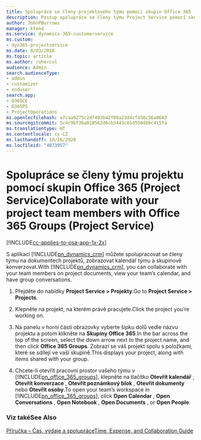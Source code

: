 ```yaml
---
title: Spolupráce se členy projektového týmu pomocí skupin Office 365
description: Postup spolupráce se členy týmu Project Service pomocí skupin Office 365
author: JohnPBurrows
manager: kfend
ms.service: dynamics-365-customerservice
ms.custom:
- dyn365-projectservice
ms.date: 8/03/2018
ms.topic: article
ms.author: ruhercul
audience: Admin
search.audienceType:
- admin
- customizer
- enduser
search.app:
- D365CE
- D365PS
- ProjectOperations
ms.openlocfilehash: a7caa9275c2df493b42f08a23d4cf450c56a8683
ms.sourcegitcommit: 5c4c9bf3ba018562d6cb3443c01d550489c415fa
ms.translationtype: HT
ms.contentlocale: cs-CZ
ms.lasthandoff: 10/16/2020
ms.locfileid: "4073957"
---
```

# <a name="collaborate-with-your-project-team-members-with-office-365-groups-project-service"></a><span data-ttu-id="44fc4-103">Spolupráce se členy týmu projektu pomocí skupin Office 365 (Project Service)</span><span class="sxs-lookup"><span data-stu-id="44fc4-103">Collaborate with your project team members with Office 365 Groups (Project Service)</span></span>

[!INCLUDE[cc-applies-to-psa-app-1x-2x](../includes/cc-applies-to-psa-app-1x-2x.md)]

<span data-ttu-id="44fc4-104">S aplikací [!INCLUDE[pn_dynamics_crm](../includes/pn-dynamics-crm.md)] můžete spolupracovat se členy týmu na dokumentech projektů, zobrazovat kalendář týmu a skupinově konverzovat.</span><span class="sxs-lookup"><span data-stu-id="44fc4-104">With [!INCLUDE[pn_dynamics_crm](../includes/pn-dynamics-crm.md)], you can collaborate with your team members on project documents, view your team’s calendar, and have group conversations.</span></span>  
  
1. <span data-ttu-id="44fc4-105">Přejděte do nabídky **Project Service > Projekty**.</span><span class="sxs-lookup"><span data-stu-id="44fc4-105">Go to **Project Service > Projects**.</span></span>  
  
2. <span data-ttu-id="44fc4-106">Klepněte na projekt, na kterém právě pracujete.</span><span class="sxs-lookup"><span data-stu-id="44fc4-106">Click the project you’re working on.</span></span>  
  
3. <span data-ttu-id="44fc4-107">Na panelu v horní části obrazovky vyberte šipku dolů vedle názvu projektu a potom klikněte na **Skupiny Office 365**.</span><span class="sxs-lookup"><span data-stu-id="44fc4-107">In the bar across the top of the screen, select the down arrow next to the project name, and then click **Office 365 Groups**.</span></span> <span data-ttu-id="44fc4-108">Zobrazí se váš projekt spolu s položkami, které se sdílejí ve vaší skupině.</span><span class="sxs-lookup"><span data-stu-id="44fc4-108">This displays your project, along with items shared with your group.</span></span>  
  
4. <span data-ttu-id="44fc4-109">Chcete-li otevřít pracovní prostor vašeho týmu v [!INCLUDE[pn_office_365_groups](../includes/pn-office-365-groups.md)], klepněte na tlačítko **Otevřít kalendář** , **Otevřít konverzace** , **Otevřít poznámkový blok** , **Otevřít dokumenty** nebo **Otevřít osoby**.</span><span class="sxs-lookup"><span data-stu-id="44fc4-109">To open your team’s workspace in [!INCLUDE[pn_office_365_groups](../includes/pn-office-365-groups.md)], click **Open Calendar** , **Open Conversations** , **Open Notebook** , **Open Documents** , or **Open People**.</span></span>  
  
### <a name="see-also"></a><span data-ttu-id="44fc4-110">Viz také</span><span class="sxs-lookup"><span data-stu-id="44fc4-110">See Also</span></span>  
 [<span data-ttu-id="44fc4-111">Příručka – Čas, výdaje a spolupráce</span><span class="sxs-lookup"><span data-stu-id="44fc4-111">Time, Expense, and Collaboration Guide</span></span>](../psa/time-expense-collaboration-guide.md)
